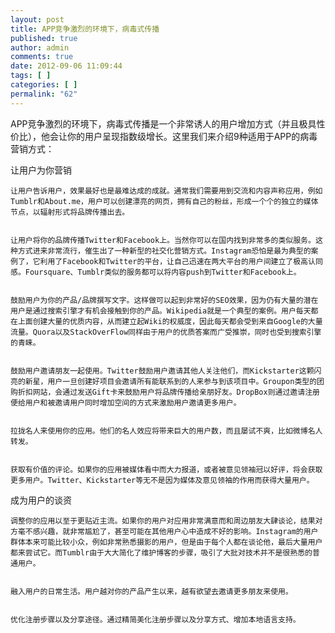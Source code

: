 ```yaml
---
layout: post
title: APP竞争激烈的环境下，病毒式传播
published: true
author: admin
comments: true
date: 2012-09-06 11:09:44
tags: [ ]
categories: [ ]
permalink: "62"
---
```

APP竞争激烈的环境下，病毒式传播是一个非常诱人的用户增加方式（并且极具性价比），他会让你的用户呈现指数级增长。这里我们来介绍9种适用于APP的病毒营销方式：


  


让用户为你营销


  
    让用户告诉用户，效果最好也是最难达成的成就。通常我们需要用到交流和内容声称应用，例如Tumblr和About.me，用户可以创建漂亮的网页，拥有自己的粉丝，形成一个个的独立的媒体节点，以辐射形式将品牌传播出去。
  
  
    让用户将你的品牌传播Twitter和Facebook上。当然你可以在国内找到非常多的类似服务。这种方式进来非常流行，催生出了一种新型的社交化营销方式。Instagram恐怕是最为典型的案例了，它利用了Facebook和Twitter的平台，让自己迅速在两大平台的用户间建立了极高认同感。Foursquare、Tumblr类似的服务都可以将内容push到Twitter和Facebook上。
  
  
    鼓励用户为你的产品/品牌撰写文字。这样做可以起到非常好的SEO效果，因为仍有大量的潜在用户是通过搜索引擎才有机会接触到你的产品。Wikipedia就是一个典型的案例。用户每天都在上面创建大量的优质内容，从而建立起Wiki的权威度，因此每天都会受到来自Google的大量流量。Quora以及StackOverFlow同样由于用户的优质答案而广受推崇，同时也受到搜索引擎的青睐。
  
  
    鼓励用户邀请朋友一起使用。Twitter鼓励用户邀请其他人关注他们，而Kickstarter这颗闪亮的新星，用户一旦创建好项目会邀请所有能联系到的人来参与到该项目中。Groupon类型的团购折扣网站，会通过发送Gift卡来鼓励用户将品牌传播给亲朋好友。DropBox则通过邀请注册便给用户和被邀请用户同时增加空间的方式来激励用户邀请更多用户。
  
  
    拉拢名人来使用你的应用。他们的名人效应将带来巨大的用户数，而且屡试不爽，比如微博名人转发。
  
  
    获取有价值的评论。如果你的应用被媒体看中而大力报道，或者被意见领袖冠以好评，将会获取更多用户。Twitter、Kickstarter等无不是因为媒体及意见领袖的作用而获得大量用户。
  


成为用户的谈资


  
    调整你的应用以至于更贴近主流。如果你的用户对应用非常满意而和周边朋友大肆谈论，结果对方毫不感兴趣，就非常尴尬了，甚至可能在其他用户心中造成不好的影响。Instagram的用户群体本来可能比较小众，例如非常熟悉摄影的用户，但是由于每个人都在谈论他，最后大量用户都来尝试它。而Tumblr由于大大简化了维护博客的步骤，吸引了大批对技术并不是很熟悉的普通用户。
  
  
    融入用户的日常生活。用户越对你的产品产生以来，越有欲望去邀请更多朋友来使用。
  
  
    优化注册步骤以及分享途径。通过精简美化注册步骤以及分享方式、增加本地语言支持。
  
